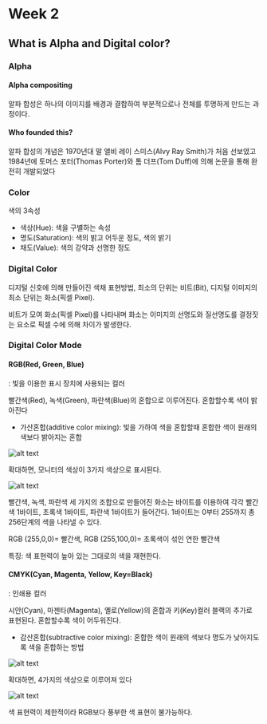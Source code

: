 # Week 2 
## What is Alpha and Digital color?

### Alpha

#### Alpha compositing

알파 합성은 하나의 이미지를 배경과 결합하여 부분적으로나 전체를 투명하게 만드는 과정이다.

#### Who founded this?

알파 합성의 개념은 1970년대 말 앨비 레이 스미스(Alvy Ray Smith)가 처음 선보였고 1984년에 토머스 포터(Thomas Porter)와 톰 더프(Tom Duff)에 의해 논문을 통해 완전히 개발되었다

### Color
색의 3속성
- 색상(Hue): 색을 구별하는 속성
- 명도(Saturation): 색의 밝고 어두운 정도, 색의 밝기
- 채도(Value): 색의 강약과 선명한 정도


### Digital Color
디지털 신호에 의해 만들어진 색채 표현방법, 최소의 단위는 비트(Bit), 디지털 이미지의 최소 단위는 화소(픽셀 Pixel).

비트가 모여 화소(픽셀 Pixel)를 나타내며 화소는 이미지의 선명도와 질선명도를 결정짓는 요소로 픽셀 수에 의해 차이가 발생한다.

### Digital Color Mode

#### RGB(Red, Green, Blue)

: 빛을 이용한 표시 장치에 사용되는 컬러

빨간색(Red), 녹색(Green), 파란색(Blue)의 혼합으로 이루어진다. 혼합할수록 색이 밝아진다

- 가산혼합(additive color mixing): 빛을 가하여 색을 혼합할때 혼합한 색이 원래의 색보다 밝아지는 혼합

![alt text](https://upload.wikimedia.org/wikipedia/commons/7/7b/AdditiveColorMixingII.png)

확대하면, 모니터의 색상이 3가지 색상으로 표시된다.

![alt text](https://designmanagementlucerne.files.wordpress.com/2013/10/28.png)

빨간색, 녹색, 파란색 세 가지의 조합으로 만들어진 화소는 바이트를 이용하여 각각 빨간색 1바이트, 초록색 1바이트, 파란색 1바이트가 들어간다.
1바이트는 0부터 255까지 총 256단계의 색을 나타낼 수 있다.

RGB (255,0,0)= 빨간색,
RGB (255,100,0)= 초록색이 섞인 연한 빨간색

특징: 색 표현력이 높아 있는 그대로의 색을 재현한다.

#### CMYK(Cyan, Magenta, Yellow, Key=Black)
: 인쇄용 컬러

시안(Cyan), 마젠타(Magenta), 옐로(Yellow)의 혼합과 키(Key)컬러 블랙의 추가로 표현된다. 혼합할수록 색이 어두워진다.

- 감산혼합(subtractive color mixing): 혼합한 색이 원래의 색보다 명도가 낮아지도록 색을 혼합하는 방법

![alt text](https://upload.wikimedia.org/wikipedia/commons/2/24/SubtractiveColorMixingII.png)

확대하면, 4가지의 색상으로 이루어져 있다

![alt text](https://designmanagementlucerne.files.wordpress.com/2013/10/30.png)

색 표현력이 제한적이라 RGB보다 풍부한 색 표현이 불가능하다.
